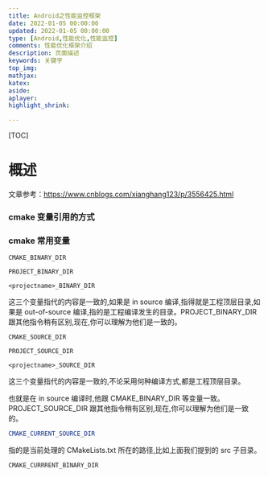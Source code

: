 ```yaml
---
title: Android之性能监控框架
date: 2022-01-05 00:00:00
updated: 2022-01-05 00:00:00
type: [Android,性能优化,性能监控]
comments: 性能优化框架介绍
description: 页面描述
keywords: 关键字
top_img:
mathjax:
katex:
aside:
aplayer:
highlight_shrink:

---
```


[TOC]

# 概述

文章参考：https://www.cnblogs.com/xianghang123/p/3556425.html



### cmake 变量引用的方式





### cmake 常用变量

```shell
CMAKE_BINARY_DIR

PROJECT_BINARY_DIR

<projectname>_BINARY_DIR
```

这三个变量指代的内容是一致的,如果是 in source 编译,指得就是工程顶层目录,如果是 out-of-source 编译,指的是工程编译发生的目录。PROJECT_BINARY_DIR 跟其他指令稍有区别,现在,你可以理解为他们是一致的。



```shell
CMAKE_SOURCE_DIR

PROJECT_SOURCE_DIR

<projectname>_SOURCE_DIR
```

这三个变量指代的内容是一致的,不论采用何种编译方式,都是工程顶层目录。

也就是在 in source 编译时,他跟 CMAKE_BINARY_DIR 等变量一致。
PROJECT_SOURCE_DIR 跟其他指令稍有区别,现在,你可以理解为他们是一致的。



```cmake
CMAKE_CURRENT_SOURCE_DIR
```

指的是当前处理的 CMakeLists.txt 所在的路径,比如上面我们提到的 src 子目录。



```
CMAKE_CURRRENT_BINARY_DIR
```

